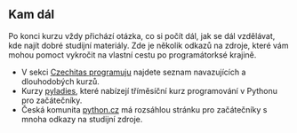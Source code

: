 ## Kam dál
Po konci kurzu vždy přichází otázka, co si počít dál, jak se dál vzdělávat,
kde najít dobré studijní materiály. Zde je několik odkazů na zdroje, které vám
mohou pomoct vykročit na vlastní cestu po programátorksé krajině.

* V sekci [Czechitas programuju](https://www.czechitas.cz/cs/co-delame/programuju) najdete seznam navazujících a dlouhodobých kurzů.
* Kurzy [pyladies](https://pyladies.cz/), které nabízejí tříměsíční kurz programování v Pythonu pro začátečníky.
* Česká komunita [python.cz](https://python.cz/zacatecnici/) má rozsáhlou stránku pro začátečníky s mnoha odkazy na studijní zdroje.
